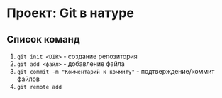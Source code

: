 # Проект: Git в натуре
## Список команд
1. `git init <DIR>` - создание репозитория
2. `git add <файл>` - добавление файла
3. `git commit -m "Комментарий к коммиту"` - подтверждение/коммит файлов
4. `git remote add `
